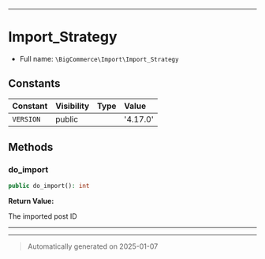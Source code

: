 ***

# Import_Strategy





* Full name: `\BigCommerce\Import\Import_Strategy`


## Constants

| Constant | Visibility | Type | Value |
|:---------|:-----------|:-----|:------|
|`VERSION`|public| |&#039;4.17.0&#039;|

## Methods


### do_import



```php
public do_import(): int
```









**Return Value:**

The imported post ID




***


***
> Automatically generated on 2025-01-07
